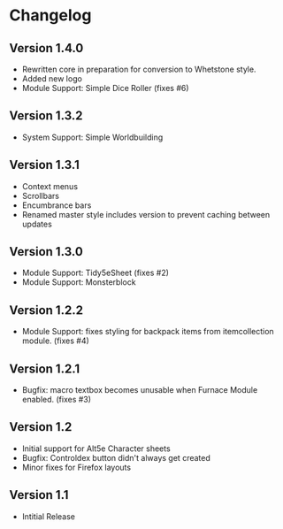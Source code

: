 # Changelog

## Version 1.4.0

 * Rewritten core in preparation for conversion to Whetstone style.
 * Added new logo
 * Module Support: Simple Dice Roller (fixes #6)

## Version 1.3.2

 * System Support: Simple Worldbuilding

## Version 1.3.1

 * Context menus
 * Scrollbars
 * Encumbrance bars
 * Renamed master style includes version to prevent caching between updates

## Version 1.3.0

 * Module Support: Tidy5eSheet (fixes #2)
 * Module Support: Monsterblock

## Version 1.2.2

 * Module Support: fixes styling for backpack items from itemcollection module. (fixes #4)

## Version 1.2.1

 * Bugfix: macro textbox becomes unusable when Furnace Module enabled. (fixes #3)

## Version 1.2

 * Initial support for Alt5e Character sheets
 * Bugfix: Controldex button didn't always get created
 * Minor fixes for Firefox layouts

## Version 1.1

 * Intitial Release
